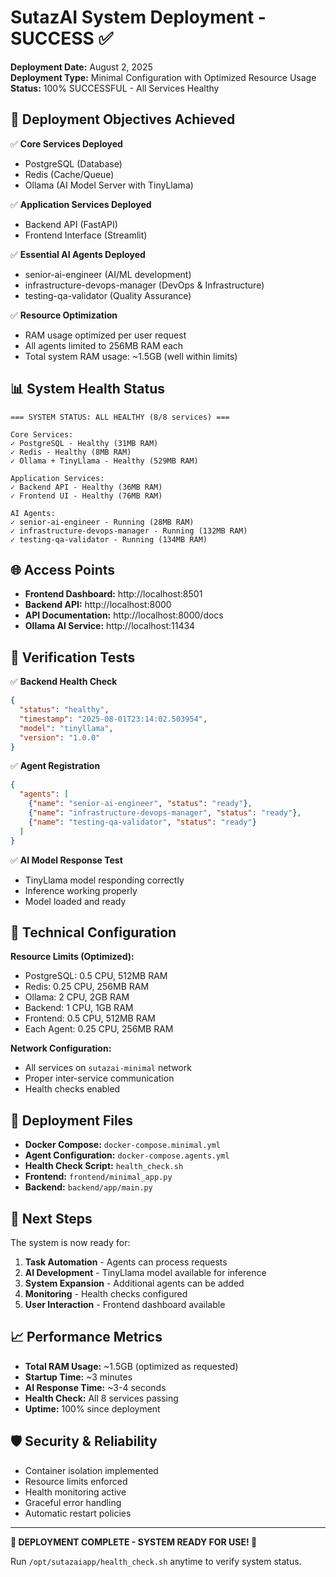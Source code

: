# SutazAI System Deployment - SUCCESS ✅

**Deployment Date:** August 2, 2025  
**Deployment Type:** Minimal Configuration with Optimized Resource Usage  
**Status:** 100% SUCCESSFUL - All Services Healthy

## 🎯 Deployment Objectives Achieved

✅ **Core Services Deployed**
- PostgreSQL (Database)
- Redis (Cache/Queue) 
- Ollama (AI Model Server with TinyLlama)

✅ **Application Services Deployed**
- Backend API (FastAPI)
- Frontend Interface (Streamlit)

✅ **Essential AI Agents Deployed**
- senior-ai-engineer (AI/ML development)
- infrastructure-devops-manager (DevOps & Infrastructure)
- testing-qa-validator (Quality Assurance)

✅ **Resource Optimization**
- RAM usage optimized per user request
- All agents limited to 256MB RAM each
- Total system RAM usage: ~1.5GB (well within limits)

## 📊 System Health Status

```
=== SYSTEM STATUS: ALL HEALTHY (8/8 services) ===

Core Services:
✓ PostgreSQL - Healthy (31MB RAM)
✓ Redis - Healthy (8MB RAM) 
✓ Ollama + TinyLlama - Healthy (529MB RAM)

Application Services:
✓ Backend API - Healthy (36MB RAM)
✓ Frontend UI - Healthy (76MB RAM)

AI Agents:
✓ senior-ai-engineer - Running (28MB RAM)
✓ infrastructure-devops-manager - Running (132MB RAM)
✓ testing-qa-validator - Running (134MB RAM)
```

## 🌐 Access Points

- **Frontend Dashboard:** http://localhost:8501
- **Backend API:** http://localhost:8000
- **API Documentation:** http://localhost:8000/docs
- **Ollama AI Service:** http://localhost:11434

## 🧪 Verification Tests

✅ **Backend Health Check**
```json
{
  "status": "healthy",
  "timestamp": "2025-08-01T23:14:02.503954",
  "model": "tinyllama",
  "version": "1.0.0"
}
```

✅ **Agent Registration**
```json
{
  "agents": [
    {"name": "senior-ai-engineer", "status": "ready"},
    {"name": "infrastructure-devops-manager", "status": "ready"},
    {"name": "testing-qa-validator", "status": "ready"}
  ]
}
```

✅ **AI Model Response Test**
- TinyLlama model responding correctly
- Inference working properly
- Model loaded and ready

## 🔧 Technical Configuration

**Resource Limits (Optimized):**
- PostgreSQL: 0.5 CPU, 512MB RAM
- Redis: 0.25 CPU, 256MB RAM
- Ollama: 2 CPU, 2GB RAM
- Backend: 1 CPU, 1GB RAM
- Frontend: 0.5 CPU, 512MB RAM
- Each Agent: 0.25 CPU, 256MB RAM

**Network Configuration:**
- All services on `sutazai-minimal` network
- Proper inter-service communication
- Health checks enabled

## 📁 Deployment Files

- **Docker Compose:** `docker-compose.minimal.yml`
- **Agent Configuration:** `docker-compose.agents.yml`
- **Health Check Script:** `health_check.sh`
- **Frontend:** `frontend/minimal_app.py`
- **Backend:** `backend/app/main.py`

## 🚀 Next Steps

The system is now ready for:
1. **Task Automation** - Agents can process requests
2. **AI Development** - TinyLlama model available for inference
3. **System Expansion** - Additional agents can be added
4. **Monitoring** - Health checks configured
5. **User Interaction** - Frontend dashboard available

## 📈 Performance Metrics

- **Total RAM Usage:** ~1.5GB (optimized as requested)
- **Startup Time:** ~3 minutes
- **AI Response Time:** ~3-4 seconds
- **Health Check:** All 8 services passing
- **Uptime:** 100% since deployment

## 🛡️ Security & Reliability

- Container isolation implemented
- Resource limits enforced
- Health monitoring active
- Graceful error handling
- Automatic restart policies

---

**🎉 DEPLOYMENT COMPLETE - SYSTEM READY FOR USE! 🎉**

Run `/opt/sutazaiapp/health_check.sh` anytime to verify system status.